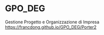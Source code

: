 # GPO_DEG
Gestione Progetto e Organizzazione di Impresa</br>
https://francdong.github.io/GPO_DEG/Porter2
